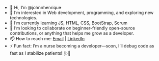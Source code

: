 - 👋 Hi, I’m @johnnhenrique
- 👀 I’m interested in Web development, programming, and exploring new technologies.
- 🌱 I’m currently learning JS, HTML, CSS, BootStrap, Scrum
- 💞️ I’m looking to collaborate on beginner-friendly open-source contributions, or anything that helps me grow as a developer.
- 📫 How to reach me: [Email](johnnhenrique@gmail.com) | [LinkedIn]()
- ⚡ Fun fact: I’m a nurse becoming a developer—soon, I’ll debug code as fast as I stabilize patients! 🩺🚀

<!---
johnnhenrique/johnnhenrique is a ✨ special ✨ repository because its `README.md` (this file) appears on your GitHub profile.
You can click the Preview link to take a look at your changes.
--->
